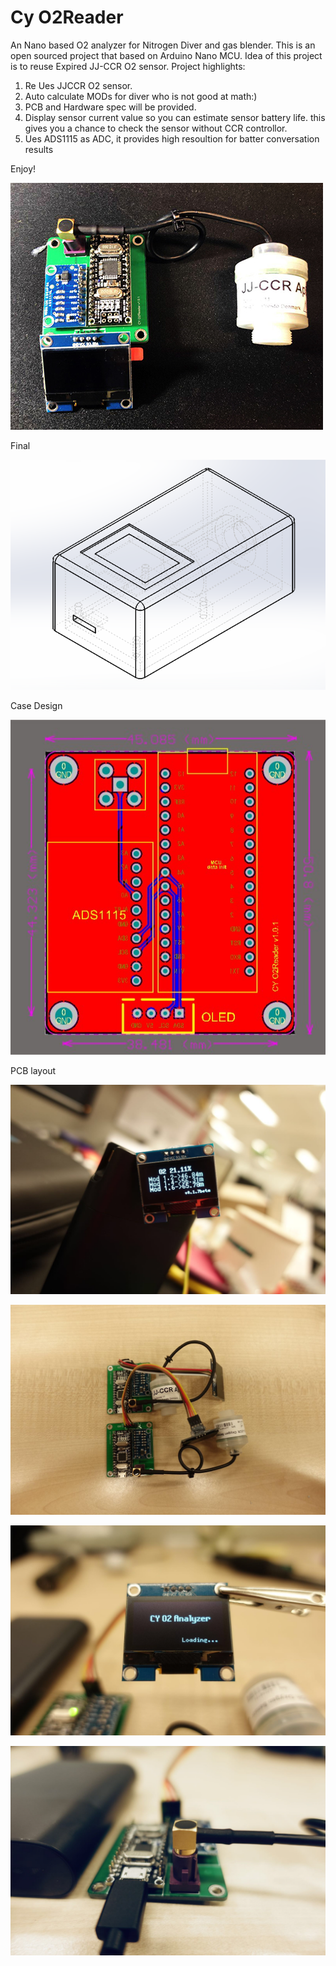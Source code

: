 # Cy O2Reader
An Nano based O2 analyzer for Nitrogen Diver and gas blender.
This is an open sourced project that based on Arduino Nano MCU.
Idea of this project is to reuse Expired JJ-CCR O2 sensor.
Project highlights:
  1. Re Ues JJCCR O2 sensor.
  2. Auto calculate MODs for diver who is not good at math:)
  3. PCB and Hardware spec will be provided.
  4. Display sensor current value so you can estimate sensor battery life. this gives you a chance to check the sensor without CCR controllor. 
  5. Ues ADS1115 as ADC, it provides high resoultion for batter conversation results
  
Enjoy!

![](https://raw.githubusercontent.com/mscy/O2Reader/master/final.jpg)

Final

![](https://raw.githubusercontent.com/mscy/O2Reader/master/casing.png)

Case Design

![](https://github.com/mscy/O2Reader/blob/master/PCBLayout.jpg?raw=true)

PCB layout

![](https://github.com/mscy/O2Reader/blob/master/1.jpg)

![](https://github.com/mscy/O2Reader/blob/master/2.jpg)

![](https://github.com/mscy/O2Reader/blob/master/3.jpg)

![](https://github.com/mscy/O2Reader/blob/master/4.jpg)

